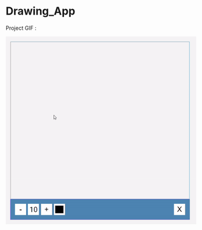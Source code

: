 # Drawing_App

Project GIF :

![](https://github.com/hamdeth3/Projects/blob/main/22%20-%20Drawing%20App/drawingAppGIF.gif)
